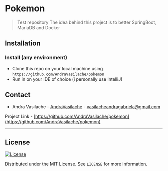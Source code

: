 # Pokemon

> Test repository
> The idea behind this project is to better SpringBoot, MariaDB and Docker

## Installation


### Install (any environment)
- Clone this repo on your local machine using `https://github.com/AndraVasilache/pokemon`
- Run in on your IDE of choice (i personally use IntelliJ)


## Contact

- Andra Vasilache - [AndraVasilache](https://github.com/AndraVasilache) - [vasilacheandragabriela@gmail.com]()

Project Link - [https://github.com/AndraVasilache/pokemon](https://github.com/AndraVasilache/pokemon)

---

## License

[![License](http://img.shields.io/:license-mit-blue.svg?style=flat-square)](http://badges.mit-license.org)

Distributed under the MIT License. See `LICENSE` for more information.
